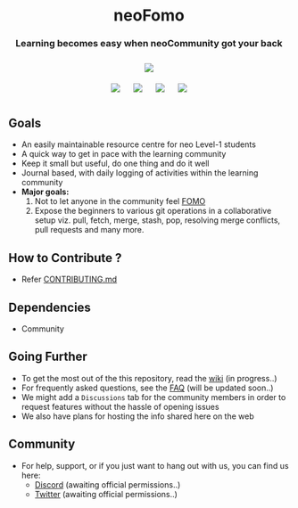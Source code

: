 <h1 align="center">neoFomo</h1>
<h3 align="center">Learning becomes easy when neoCommunity got your back</h3>

<p align="center">
<img style="padding:10px;" src="https://img.shields.io/badge/Open%20Source-💕%20-9cf?style=for-the-badge"><br>
<img style="padding:10px;" src="https://img.shields.io/github/contributors/chinmay0078/neoFomo?style=flat-square">
<img style="padding:10px;" src="https://img.shields.io/github/forks/chinmay0078/neoFomo?label=Forks&style=flat-square">
<img style="padding:10px;" src="https://img.shields.io/github/stars/chinmay0078/neoFomo?style=flat-square">
<img style="padding:10px;" src="https://img.shields.io/github/license/chinmay0078/neoFomo?style=flat-square">

## Goals
- An easily maintainable resource centre for neo Level-1 students
- A quick way to get in pace with the learning community
- Keep it small but useful, do one thing and do it well
- Journal based, with daily logging of activities within the learning community
- **Major goals:**
    1. Not to let anyone in the community feel [FOMO](https://www.urbandictionary.com/define.php?term=Fomo)
    2. Expose the beginners to various git operations in a collaborative setup viz. pull, fetch, merge, stash, pop, resolving merge conflicts, pull requests and many more.

## How to Contribute ?
- Refer [CONTRIBUTING.md](https://github.com/chinmay0078/neoFomo/blob/main/CONTRIBUTING.md)

## Dependencies
- Community

## Going Further
- To get the most out of the this repository, read the [wiki](https://github.com/chinmay0078/neoFomo/wiki) (in progress..)
- For frequently asked questions, see the [FAQ](https://github.com/chinmay0078/neoFomo) (will be updated soon..)
- We might add a `Discussions` tab for the community members in order to request features without the hassle of opening issues
- We also have plans for hosting the info shared here on the web

## Community
- For help, support, or if you just want to hang out with us, you can find us here:
    - [Discord](https://discord.com/login) (awaiting official permissions..)
    - [Twitter](https://twitter.com/) (awaiting official permissions..)
